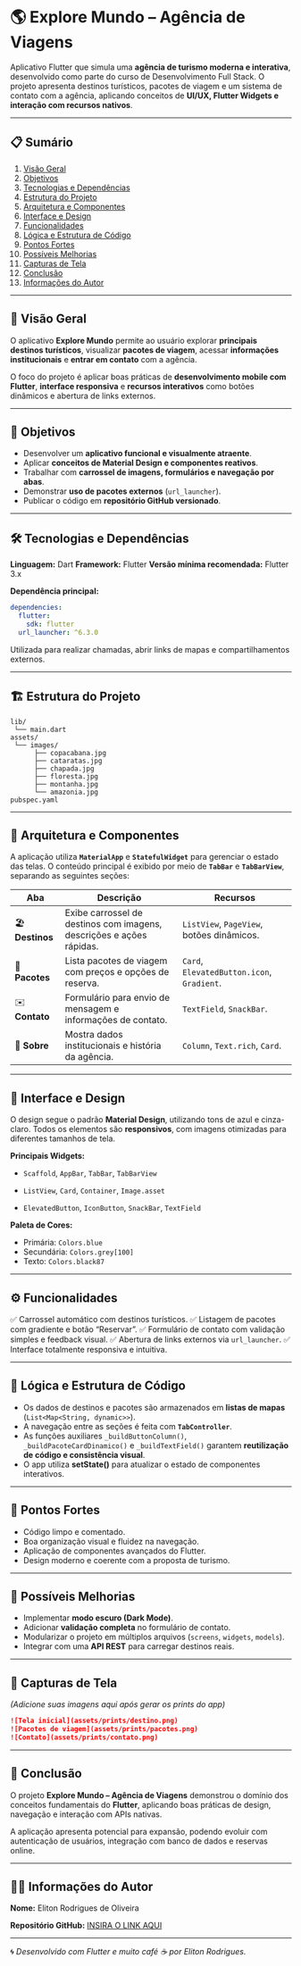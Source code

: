 # 🌎 **Explore Mundo – Agência de Viagens**

Aplicativo Flutter que simula uma **agência de turismo moderna e interativa**, desenvolvido como parte do curso de Desenvolvimento Full Stack.
O projeto apresenta destinos turísticos, pacotes de viagem e um sistema de contato com a agência, aplicando conceitos de **UI/UX, Flutter Widgets e interação com recursos nativos**.


---

## 📋 **Sumário**

1. [Visão Geral](#-vis%C3%A3o-geral)
2. [Objetivos](#-objetivos)
3. [Tecnologias e Dependências](#-tecnologias-e-depend%C3%AAncias)
4. [Estrutura do Projeto](#-estrutura-do-projeto)
5. [Arquitetura e Componentes](#-arquitetura-e-componentes)
6. [Interface e Design](#-interface-e-design)
7. [Funcionalidades](#-funcionalidades)
8. [Lógica e Estrutura de Código](#-l%C3%B3gica-e-estrutura-de-c%C3%B3digo)
9. [Pontos Fortes](#-pontos-fortes)
10. [Possíveis Melhorias](#-poss%C3%ADveis-melhorias)
11. [Capturas de Tela](#-capturas-de-tela)
12. [Conclusão](#-conclus%C3%A3o)
13. [Informações do Autor](#-informa%C3%A7%C3%B5es-do-autor)

---

## 🧭 **Visão Geral**

O aplicativo **Explore Mundo** permite ao usuário explorar **principais destinos turísticos**, visualizar **pacotes de viagem**, acessar **informações institucionais** e **entrar em contato** com a agência.

O foco do projeto é aplicar boas práticas de **desenvolvimento mobile com Flutter**, **interface responsiva** e **recursos interativos** como botões dinâmicos e abertura de links externos.

---

## 🎯 **Objetivos**

* Desenvolver um **aplicativo funcional e visualmente atraente**.
* Aplicar **conceitos de Material Design e componentes reativos**.
* Trabalhar com **carrossel de imagens, formulários e navegação por abas**.
* Demonstrar **uso de pacotes externos** (`url_launcher`).
* Publicar o código em **repositório GitHub versionado**.

---

## 🛠 **Tecnologias e Dependências**

**Linguagem:** Dart
**Framework:** Flutter
**Versão mínima recomendada:** Flutter 3.x

**Dependência principal:**

```yaml
dependencies:
  flutter:
    sdk: flutter
  url_launcher: ^6.3.0
```

Utilizada para realizar chamadas, abrir links de mapas e compartilhamentos externos.

---

## 🏗 **Estrutura do Projeto**

```
lib/
 └── main.dart
assets/
 └── images/
      ├── copacabana.jpg
      ├── cataratas.jpg
      ├── chapada.jpg
      ├── floresta.jpg
      ├── montanha.jpg
      └── amazonia.jpg
pubspec.yaml
```

---

## 🧱 **Arquitetura e Componentes**

A aplicação utiliza **`MaterialApp`** e **`StatefulWidget`** para gerenciar o estado das telas.
O conteúdo principal é exibido por meio de **`TabBar`** e **`TabBarView`**, separando as seguintes seções:

| Aba              | Descrição                                                            | Recursos                                   |
| ---------------- | -------------------------------------------------------------------- | ------------------------------------------ |
| 🏖️ **Destinos** | Exibe carrossel de destinos com imagens, descrições e ações rápidas. | `ListView`, `PageView`, botões dinâmicos.  |
| 💼 **Pacotes**   | Lista pacotes de viagem com preços e opções de reserva.              | `Card`, `ElevatedButton.icon`, `Gradient`. |
| ✉️ **Contato**   | Formulário para envio de mensagem e informações de contato.          | `TextField`, `SnackBar`.                   |
| 🏢 **Sobre**     | Mostra dados institucionais e história da agência.                   | `Column`, `Text.rich`, `Card`.             |

---

## 🎨 **Interface e Design**

O design segue o padrão **Material Design**, utilizando tons de azul e cinza-claro.
Todos os elementos são **responsivos**, com imagens otimizadas para diferentes tamanhos de tela.

**Principais Widgets:**

* `Scaffold`, `AppBar`, `TabBar`, `TabBarView`

* `ListView`, `Card`, `Container`, `Image.asset`

* `ElevatedButton`, `IconButton`, `SnackBar`, `TextField`

**Paleta de Cores:**

* Primária: `Colors.blue`
* Secundária: `Colors.grey[100]`
* Texto: `Colors.black87`

---

## ⚙️ **Funcionalidades**

✅ Carrossel automático com destinos turísticos.
✅ Listagem de pacotes com gradiente e botão “Reservar”.
✅ Formulário de contato com validação simples e feedback visual.
✅ Abertura de links externos via `url_launcher`.
✅ Interface totalmente responsiva e intuitiva.

---

## 🧠 **Lógica e Estrutura de Código**

* Os dados de destinos e pacotes são armazenados em **listas de mapas** (`List<Map<String, dynamic>>`).
* A navegação entre as seções é feita com **`TabController`**.
* As funções auxiliares `_buildButtonColumn()`, `_buildPacoteCardDinamico()` e `_buildTextField()` garantem **reutilização de código e consistência visual**.
* O app utiliza **setState()** para atualizar o estado de componentes interativos.

---

## 💪 **Pontos Fortes**

* Código limpo e comentado.
* Boa organização visual e fluidez na navegação.
* Aplicação de componentes avançados do Flutter.
* Design moderno e coerente com a proposta de turismo.

---

## 🔧 **Possíveis Melhorias**

* Implementar **modo escuro (Dark Mode)**.
* Adicionar **validação completa** no formulário de contato.
* Modularizar o projeto em múltiplos arquivos (`screens`, `widgets`, `models`).
* Integrar com uma **API REST** para carregar destinos reais.

---

## 📸 **Capturas de Tela**

*(Adicione suas imagens aqui após gerar os prints do app)*

```markdown
![Tela inicial](assets/prints/destino.png)
![Pacotes de viagem](assets/prints/pacotes.png)
![Contato](assets/prints/contato.png)
```

---

## 🧾 **Conclusão**

O projeto **Explore Mundo – Agência de Viagens** demonstrou o domínio dos conceitos fundamentais do **Flutter**, aplicando boas práticas de design, navegação e interação com APIs nativas.

A aplicação apresenta potencial para expansão, podendo evoluir com autenticação de usuários, integração com banco de dados e reservas online.

---

## 👨‍💻 **Informações do Autor**

**Nome:** Eliton Rodrigues de Oliveira

**Repositório GitHub:** [INSIRA O LINK AQUI](#)

---

🌀 *Desenvolvido com Flutter e muito café ☕ por Eliton Rodrigues.*
